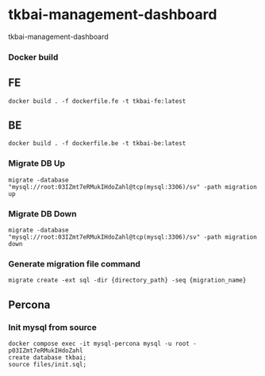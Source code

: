 # tkbai-management-dashboard

tkbai-management-dashboard

### Docker build

## FE

```
docker build . -f dockerfile.fe -t tkbai-fe:latest
```

## BE

```
docker build . -f dockerfile.be -t tkbai-be:latest
```

### Migrate DB Up

```
migrate -database "mysql://root:03IZmt7eRMukIHdoZahl@tcp(mysql:3306)/sv" -path migration up
```

### Migrate DB Down

```
migrate -database "mysql://root:03IZmt7eRMukIHdoZahl@tcp(mysql:3306)/sv" -path migration down
```

### Generate migration file command

```
migrate create -ext sql -dir {directory_path} -seq {migration_name}
```

## Percona
### Init mysql from source
```
docker compose exec -it mysql-percona mysql -u root -p03IZmt7eRMukIHdoZahl
create database tkbai;
source files/init.sql;
```

[//]: # (mysql -u root -p03IZmt7eRMukIHdoZahl tkbai < files/init.sql)